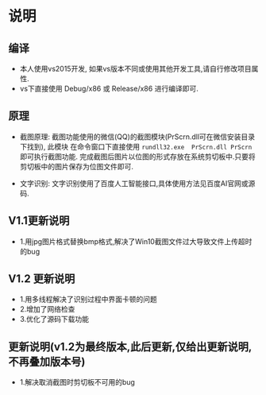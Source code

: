 # 说明

## 编译
- 本人使用vs2015开发, 如果vs版本不同或使用其他开发工具,请自行修改项目属性.
- vs下直接使用 Debug/x86 或 Release/x86 进行编译即可.


## 原理
- 截图原理:  截图功能使用的微信(QQ)的截图模块(PrScrn.dll可在微信安装目录下找到),
		此模块 在命令窗口下直接使用  `rundll32.exe  PrScrn.dll PrScrn` 即可执行截图功能.
		完成截图后图片以位图的形式存放在系统剪切板中.只要将剪切板中的图片保存为位图文件即可.
		
- 文字识别: 文字识别使用了百度人工智能接口,具体使用方法见百度AI官网或源码.

## V1.1更新说明
- 1.用jpg图片格式替换bmp格式,解决了Win10截图文件过大导致文件上传超时的bug


## V1.2 更新说明
- 1.用多线程解决了识别过程中界面卡顿的问题
- 2.增加了网络检查
- 3.优化了源码下载功能

## 更新说明(v1.2为最终版本,此后更新,仅给出更新说明,不再叠加版本号)
- 1.解决取消截图时剪切板不可用的bug